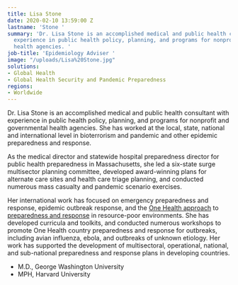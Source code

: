 ```yaml
---
title: Lisa Stone
date: 2020-02-10 13:59:00 Z
lastname: 'Stone '
summary: 'Dr. Lisa Stone is an accomplished medical and public health consultant with
  experience in public health policy, planning, and programs for nonprofit and governmental
  health agencies. '
job-title: 'Epidemiology Adviser '
image: "/uploads/Lisa%20Stone.jpg"
solutions:
- Global Health
- Global Health Security and Pandemic Preparedness
regions:
- Worldwide
---
```


Dr. Lisa Stone is an accomplished medical and public health consultant with experience in public health policy, planning, and programs for nonprofit and governmental health agencies. She has worked at the local, state, national and international level in bioterrorism and pandemic and other epidemic preparedness and response. 

As the medical director and statewide hospital preparedness director for public health preparedness in Massachusetts, she led a six-state surge multisector planning committee, developed award-winning plans for alternate care sites and health care triage planning, and conducted numerous mass casualty and pandemic scenario exercises. 

Her international work has focused on emergency preparedness and response, epidemic outbreak response, and the [One Health approach](https://www.who.int/features/qa/one-health/en/) to [preparedness and response](https://www.dai.com/our-work/projects/worldwide-preparedness-and-response-pr) in resource-poor environments. She has developed curricula and toolkits, and conducted numerous workshops to promote One Health country preparedness and response for outbreaks, including avian influenza, ebola, and outbreaks of unknown etiology. Her work has supported the development of multisectoral, operational, national, and sub-national preparedness and response plans in developing countries. 

* M.D., George Washington University
* MPH, Harvard University
